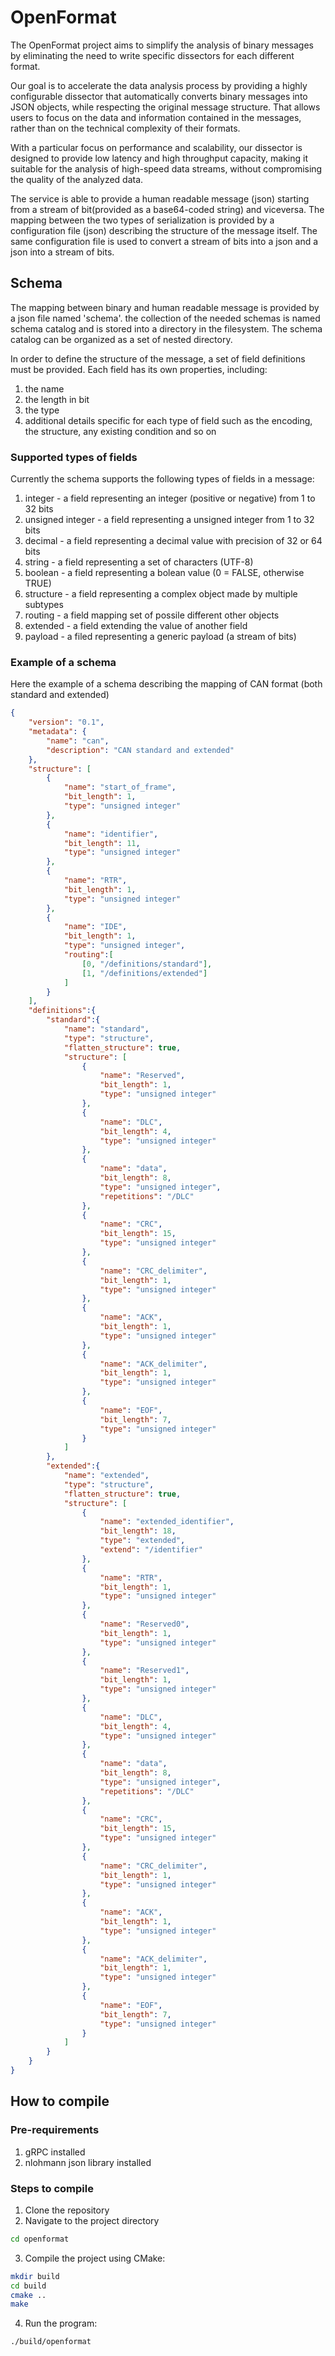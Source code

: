 # OpenFormat

The OpenFormat project aims to simplify the analysis of binary messages by eliminating the need to write specific dissectors for each different format. 

Our goal is to accelerate the data analysis process by providing a highly configurable dissector that automatically converts binary messages into JSON objects, while respecting the original message structure. That allows users to focus on the data and information contained in the messages, rather than on the technical complexity of their formats.

With a particular focus on performance and scalability, our dissector is designed to provide low latency and high throughput capacity, making it suitable for the analysis of high-speed data streams, without compromising the quality of the analyzed data.

The service is able to provide a human readable message (json) starting from a stream of bit(provided as a base64-coded string) and viceversa. The mapping between the two types of serialization is provided by a configuration file (json) describing the structure of the message itself. The same configuration file is used to convert a stream of bits into a json and a json into a stream of bits.

## Schema

The mapping between binary and human readable message is provided by a json file named 'schema'. the collection of the needed schemas is named schema catalog and is stored into a directory in the filesystem. The schema catalog can be organized as a set of nested directory.

In order to define the structure of the message, a set of field definitions must be provided. Each field has its own properties, including:
1. the name
2. the length in bit
3. the type
4. additional details specific for each type of field such as the encoding, the structure, any existing condition and so on

### Supported types of fields

Currently the schema supports the following types of fields in a message:
1. integer - a field representing an integer (positive or negative) from 1 to 32 bits
2. unsigned integer - a field representing  a unsigned integer from 1 to 32 bits
3. decimal - a field representing a decimal value with precision of 32 or 64 bits
4. string - a field representing a set of characters (UTF-8)
5. boolean - a field representing a bolean value (0 = FALSE, otherwise TRUE)
6. structure - a field representing a complex object made by multiple subtypes
7. routing - a field mapping set of possile different other objects
8. extended - a field extending the value of another field
9. payload - a filed representing a generic payload (a stream of bits)

### Example of a schema

Here the example of a schema describing the mapping of CAN format (both standard and extended)
```json
{
	"version": "0.1",
	"metadata": {
		"name": "can",
		"description": "CAN standard and extended"
	},
	"structure": [
		{
			"name": "start_of_frame",
			"bit_length": 1,
			"type": "unsigned integer"
		},
		{
			"name": "identifier",
			"bit_length": 11,
			"type": "unsigned integer"
		},
		{
			"name": "RTR",
			"bit_length": 1,
			"type": "unsigned integer"
		},
		{
			"name": "IDE",
			"bit_length": 1,
			"type": "unsigned integer",
			"routing":[
				[0, "/definitions/standard"],
				[1, "/definitions/extended"]
			]				
		}	
	],
	"definitions":{
		"standard":{
			"name": "standard",
			"type": "structure",
			"flatten_structure": true,
			"structure": [
				{
					"name": "Reserved",
					"bit_length": 1,
					"type": "unsigned integer"
				},
				{
					"name": "DLC",
					"bit_length": 4,
					"type": "unsigned integer"
				},
				{
					"name": "data",
					"bit_length": 8,
					"type": "unsigned integer",
					"repetitions": "/DLC"
				},
				{
					"name": "CRC",
					"bit_length": 15,
					"type": "unsigned integer"
				},
				{
					"name": "CRC_delimiter",
					"bit_length": 1,
					"type": "unsigned integer"
				},
				{
					"name": "ACK",
					"bit_length": 1,
					"type": "unsigned integer"
				},
				{
					"name": "ACK_delimiter",
					"bit_length": 1,
					"type": "unsigned integer"
				},
				{
					"name": "EOF",
					"bit_length": 7,
					"type": "unsigned integer"
				}
			]
		},
		"extended":{
			"name": "extended",
			"type": "structure",
			"flatten_structure": true,
			"structure": [
				{
					"name": "extended_identifier",
					"bit_length": 18,
					"type": "extended",
					"extend": "/identifier"
				},
				{
					"name": "RTR",
					"bit_length": 1,
					"type": "unsigned integer"
				},
				{
					"name": "Reserved0",
					"bit_length": 1,
					"type": "unsigned integer"
				},
				{
					"name": "Reserved1",
					"bit_length": 1,
					"type": "unsigned integer"
				},
				{
					"name": "DLC",
					"bit_length": 4,
					"type": "unsigned integer"
				},				
				{
					"name": "data",
					"bit_length": 8,
					"type": "unsigned integer",
					"repetitions": "/DLC"
				},
				{
					"name": "CRC",
					"bit_length": 15,
					"type": "unsigned integer"
				},
				{
					"name": "CRC_delimiter",
					"bit_length": 1,
					"type": "unsigned integer"
				},
				{
					"name": "ACK",
					"bit_length": 1,
					"type": "unsigned integer"
				},
				{
					"name": "ACK_delimiter",
					"bit_length": 1,
					"type": "unsigned integer"
				},
				{
					"name": "EOF",
					"bit_length": 7,
					"type": "unsigned integer"
				}
			]
		}
	}
}
```

## How to compile

### Pre-requirements
1. gRPC installed
2. nlohmann json library installed

### Steps to compile
1. Clone the repository
2. Navigate to the project directory
```sh
cd openformat
```
3. Compile the project using CMake:
```sh
mkdir build
cd build
cmake ..
make
```
4. Run the program:
```sh
./build/openformat
```

